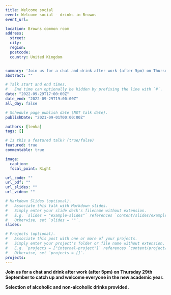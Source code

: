 ```yaml
---
title: Welcome social
event: Welcome social - drinks in Browns
event_url: 

location: Browns common room
address:
  street: 
  city: 
  region: 
  postcode:  
  country: United Kingdom


summary: 'Join us for a chat and drink after work (after 5pm) on Thursday 29th September to catch up and welcome everyone in the new academic year '
abstract: ""

# Talk start and end times.
#   End time can optionally be hidden by prefixing the line with `#`.
date: "2022-09-29T17:00:00Z"
date_end: "2022-09-29T19:00:00Z"
all_day: false

# Schedule page publish date (NOT talk date).
publishDate: "2021-09-01T00:00:00Z"

authors: [lenka]
tags: []

# Is this a featured talk? (true/false)
featured: true
commentable: true

image:
  caption: 
  focal_point: Right

url_code: ""
url_pdf: ""
url_slides: ""
url_video: ""

# Markdown Slides (optional).
#   Associate this talk with Markdown slides.
#   Simply enter your slide deck's filename without extension.
#   E.g. `slides = "example-slides"` references `content/slides/example-slides.md`.
#   Otherwise, set `slides = ""`.
slides:

# Projects (optional).
#   Associate this post with one or more of your projects.
#   Simply enter your project's folder or file name without extension.
#   E.g. `projects = ["internal-project"]` references `content/project/deep-learning/index.md`.
#   Otherwise, set `projects = []`.
projects:
---
```


**Join us for a chat and drink after work (after 5pm) on Thursday 29th September to catch up and welcome everyone in the new academic year.**

**Selection of alcoholic and non-alcoholic drinks provided.**


